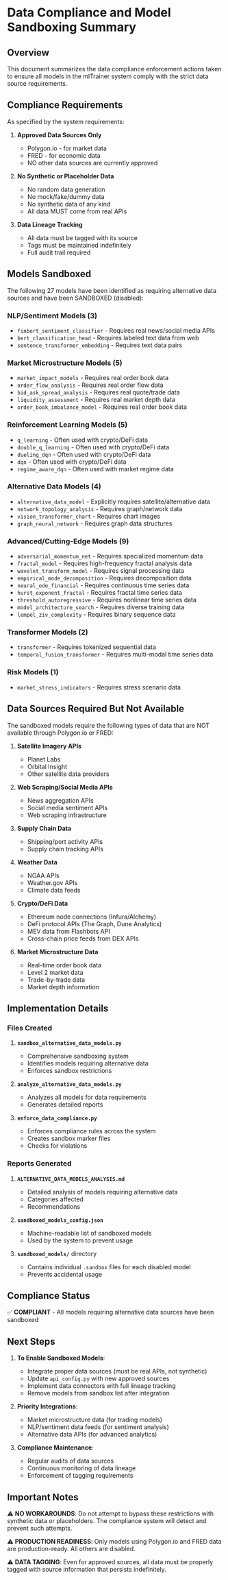 # Data Compliance and Model Sandboxing Summary

## Overview

This document summarizes the data compliance enforcement actions taken to ensure all models in the mlTrainer system comply with the strict data source requirements.

## Compliance Requirements

As specified by the system requirements:

1. **Approved Data Sources Only**
   - Polygon.io - for market data
   - FRED - for economic data
   - NO other data sources are currently approved

2. **No Synthetic or Placeholder Data**
   - No random data generation
   - No mock/fake/dummy data
   - No synthetic data of any kind
   - All data MUST come from real APIs

3. **Data Lineage Tracking**
   - All data must be tagged with its source
   - Tags must be maintained indefinitely
   - Full audit trail required

## Models Sandboxed

The following 27 models have been identified as requiring alternative data sources and have been SANDBOXED (disabled):

### NLP/Sentiment Models (3)
- `finbert_sentiment_classifier` - Requires real news/social media APIs
- `bert_classification_head` - Requires labeled text data from web
- `sentence_transformer_embedding` - Requires text data pairs

### Market Microstructure Models (5)
- `market_impact_models` - Requires real order book data
- `order_flow_analysis` - Requires real order flow data
- `bid_ask_spread_analysis` - Requires real quote/trade data
- `liquidity_assessment` - Requires real market depth data
- `order_book_imbalance_model` - Requires real order book data

### Reinforcement Learning Models (5)
- `q_learning` - Often used with crypto/DeFi data
- `double_q_learning` - Often used with crypto/DeFi data
- `dueling_dqn` - Often used with crypto/DeFi data
- `dqn` - Often used with crypto/DeFi data
- `regime_aware_dqn` - Often used with market regime data

### Alternative Data Models (4)
- `alternative_data_model` - Explicitly requires satellite/alternative data
- `network_topology_analysis` - Requires graph/network data
- `vision_transformer_chart` - Requires chart images
- `graph_neural_network` - Requires graph data structures

### Advanced/Cutting-Edge Models (9)
- `adversarial_momentum_net` - Requires specialized momentum data
- `fractal_model` - Requires high-frequency fractal analysis data
- `wavelet_transform_model` - Requires signal processing data
- `empirical_mode_decomposition` - Requires decomposition data
- `neural_ode_financial` - Requires continuous time series data
- `hurst_exponent_fractal` - Requires fractal time series data
- `threshold_autoregressive` - Requires nonlinear time series data
- `model_architecture_search` - Requires diverse training data
- `lempel_ziv_complexity` - Requires binary sequence data

### Transformer Models (2)
- `transformer` - Requires tokenized sequential data
- `temporal_fusion_transformer` - Requires multi-modal time series data

### Risk Models (1)
- `market_stress_indicators` - Requires stress scenario data

## Data Sources Required But Not Available

The sandboxed models require the following types of data that are NOT available through Polygon.io or FRED:

1. **Satellite Imagery APIs**
   - Planet Labs
   - Orbital Insight
   - Other satellite data providers

2. **Web Scraping/Social Media APIs**
   - News aggregation APIs
   - Social media sentiment APIs
   - Web scraping infrastructure

3. **Supply Chain Data**
   - Shipping/port activity APIs
   - Supply chain tracking APIs

4. **Weather Data**
   - NOAA APIs
   - Weather.gov APIs
   - Climate data feeds

5. **Crypto/DeFi Data**
   - Ethereum node connections (Infura/Alchemy)
   - DeFi protocol APIs (The Graph, Dune Analytics)
   - MEV data from Flashbots API
   - Cross-chain price feeds from DEX APIs

6. **Market Microstructure Data**
   - Real-time order book data
   - Level 2 market data
   - Trade-by-trade data
   - Market depth information

## Implementation Details

### Files Created

1. **`sandbox_alternative_data_models.py`**
   - Comprehensive sandboxing system
   - Identifies models requiring alternative data
   - Enforces sandbox restrictions

2. **`analyze_alternative_data_models.py`**
   - Analyzes all models for data requirements
   - Generates detailed reports

3. **`enforce_data_compliance.py`**
   - Enforces compliance rules across the system
   - Creates sandbox marker files
   - Checks for violations

### Reports Generated

1. **`ALTERNATIVE_DATA_MODELS_ANALYSIS.md`**
   - Detailed analysis of models requiring alternative data
   - Categories affected
   - Recommendations

2. **`sandboxed_models_config.json`**
   - Machine-readable list of sandboxed models
   - Used by the system to prevent usage

3. **`sandboxed_models/`** directory
   - Contains individual `.sandbox` files for each disabled model
   - Prevents accidental usage

## Compliance Status

✅ **COMPLIANT** - All models requiring alternative data sources have been sandboxed

## Next Steps

1. **To Enable Sandboxed Models**:
   - Integrate proper data sources (must be real APIs, not synthetic)
   - Update `api_config.py` with new approved sources
   - Implement data connectors with full lineage tracking
   - Remove models from sandbox list after integration

2. **Priority Integrations**:
   - Market microstructure data (for trading models)
   - NLP/sentiment data feeds (for sentiment analysis)
   - Alternative data APIs (for advanced analytics)

3. **Compliance Maintenance**:
   - Regular audits of data sources
   - Continuous monitoring of data lineage
   - Enforcement of tagging requirements

## Important Notes

⚠️ **NO WORKAROUNDS**: Do not attempt to bypass these restrictions with synthetic data or placeholders. The compliance system will detect and prevent such attempts.

⚠️ **PRODUCTION READINESS**: Only models using Polygon.io and FRED data are production-ready. All others are disabled.

⚠️ **DATA TAGGING**: Even for approved sources, all data must be properly tagged with source information that persists indefinitely.